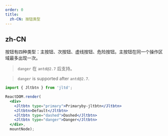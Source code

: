 ```yaml
---
order: 0
title:
  zh-CN: 按钮类型
---
```


## zh-CN

按钮有四种类型：主按钮、次按钮、虚线按钮、危险按钮。主按钮在同一个操作区域最多出现一次。

> `danger` 在 `antd@2.7` 后支持。

> `danger` is supported after `antd@2.7`.

````jsx
import { Jltbtn } from 'jltd';

ReactDOM.render(
  <div>
    <Jltbtn type="primary">Primaryby-jltbtn</Jltbtn>
    <Jltbtn>Default</Jltbtn>
    <Jltbtn type="dashed">Dashed</Jltbtn>
    <Jltbtn type="danger">Danger</Jltbtn>
  </div>,
  mountNode);
````
